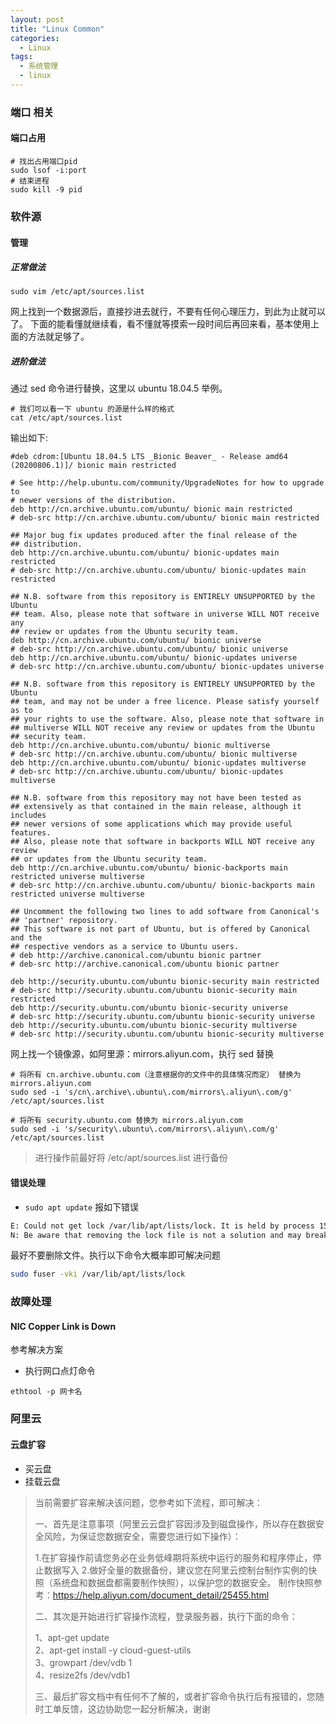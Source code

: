 ```yaml
---
layout: post
title: "Linux Common"
categories:
  - Linux
tags:
  - 系统管理
  - linux
---
```


### 端口 相关
#### 端口占用
```
# 找出占用端口pid
sudo lsof -i:port
# 结束进程
sudo kill -9 pid
```

### 软件源
#### 管理
##### 正常做法
```
sudo vim /etc/apt/sources.list
```
网上找到一个数据源后，直接抄进去就行，不要有任何心理压力，到此为止就可以了。
下面的能看懂就继续看，看不懂就等摸索一段时间后再回来看，基本使用上面的方法就足够了。

##### 进阶做法
通过 sed 命令进行替换，这里以 ubuntu 18.04.5 举例。
```
# 我们可以看一下 ubuntu 的源是什么样的格式
cat /etc/apt/sources.list
```
输出如下: 
```
#deb cdrom:[Ubuntu 18.04.5 LTS _Bionic Beaver_ - Release amd64 (20200806.1)]/ bionic main restricted

# See http://help.ubuntu.com/community/UpgradeNotes for how to upgrade to
# newer versions of the distribution.
deb http://cn.archive.ubuntu.com/ubuntu/ bionic main restricted
# deb-src http://cn.archive.ubuntu.com/ubuntu/ bionic main restricted

## Major bug fix updates produced after the final release of the
## distribution.
deb http://cn.archive.ubuntu.com/ubuntu/ bionic-updates main restricted
# deb-src http://cn.archive.ubuntu.com/ubuntu/ bionic-updates main restricted

## N.B. software from this repository is ENTIRELY UNSUPPORTED by the Ubuntu
## team. Also, please note that software in universe WILL NOT receive any
## review or updates from the Ubuntu security team.
deb http://cn.archive.ubuntu.com/ubuntu/ bionic universe
# deb-src http://cn.archive.ubuntu.com/ubuntu/ bionic universe
deb http://cn.archive.ubuntu.com/ubuntu/ bionic-updates universe
# deb-src http://cn.archive.ubuntu.com/ubuntu/ bionic-updates universe

## N.B. software from this repository is ENTIRELY UNSUPPORTED by the Ubuntu 
## team, and may not be under a free licence. Please satisfy yourself as to 
## your rights to use the software. Also, please note that software in 
## multiverse WILL NOT receive any review or updates from the Ubuntu
## security team.
deb http://cn.archive.ubuntu.com/ubuntu/ bionic multiverse
# deb-src http://cn.archive.ubuntu.com/ubuntu/ bionic multiverse
deb http://cn.archive.ubuntu.com/ubuntu/ bionic-updates multiverse
# deb-src http://cn.archive.ubuntu.com/ubuntu/ bionic-updates multiverse

## N.B. software from this repository may not have been tested as
## extensively as that contained in the main release, although it includes
## newer versions of some applications which may provide useful features.
## Also, please note that software in backports WILL NOT receive any review
## or updates from the Ubuntu security team.
deb http://cn.archive.ubuntu.com/ubuntu/ bionic-backports main restricted universe multiverse
# deb-src http://cn.archive.ubuntu.com/ubuntu/ bionic-backports main restricted universe multiverse

## Uncomment the following two lines to add software from Canonical's
## 'partner' repository.
## This software is not part of Ubuntu, but is offered by Canonical and the
## respective vendors as a service to Ubuntu users.
# deb http://archive.canonical.com/ubuntu bionic partner
# deb-src http://archive.canonical.com/ubuntu bionic partner

deb http://security.ubuntu.com/ubuntu bionic-security main restricted
# deb-src http://security.ubuntu.com/ubuntu bionic-security main restricted
deb http://security.ubuntu.com/ubuntu bionic-security universe
# deb-src http://security.ubuntu.com/ubuntu bionic-security universe
deb http://security.ubuntu.com/ubuntu bionic-security multiverse
# deb-src http://security.ubuntu.com/ubuntu bionic-security multiverse
```
网上找一个镜像源，如阿里源：mirrors.aliyun.com，执行 sed 替换
```
# 将所有 cn.archive.ubuntu.com（注意根据你的文件中的具体情况而定） 替换为 mirrors.aliyun.com
sudo sed -i 's/cn\.archive\.ubuntu\.com/mirrors\.aliyun\.com/g' /etc/apt/sources.list

# 将所有 security.ubuntu.com 替换为 mirrors.aliyun.com
sudo sed -i 's/security\.ubuntu\.com/mirrors\.aliyun\.com/g' /etc/apt/sources.list
```
> 进行操作前最好将 /etc/apt/sources.list 进行备份

#### 错误处理
- ```sudo apt update``` 报如下错误
```bash
E: Could not get lock /var/lib/apt/lists/lock. It is held by process 1532 (packagekitd)
N: Be aware that removing the lock file is not a solution and may break your system.
```
最好不要删除文件。执行以下命令大概率即可解决问题
```bash
sudo fuser -vki /var/lib/apt/lists/lock
```

### 故障处理
#### NIC Copper Link is Down
参考解决方案
- 执行网口点灯命令
```shell
ethtool -p 网卡名
```

### 阿里云
#### 云盘扩容
- 买云盘
- 挂载云盘
> 当前需要扩容来解决该问题，您参考如下流程，即可解决：
> 
> 一、首先是注意事项（阿里云云盘扩容因涉及到磁盘操作，所以存在数据安全风险，为保证您数据安全，需要您进行如下操作）：
> 
> 1.在扩容操作前请您务必在业务低峰期将系统中运行的服务和程序停止，停止数据写入
> 2.做好全量的数据备份，建议您在阿里云控制台制作实例的快照（系统盘和数据盘都需要制作快照），以保护您的数据安全。
> 制作快照参考：https://help.aliyun.com/document_detail/25455.html
> 
> 二、其次是开始进行扩容操作流程，登录服务器，执行下面的命令：
> 
> 1、apt-get update <br>
> 2、apt-get install -y cloud-guest-utils <br>
> 3、growpart /dev/vdb  1 <br>
> 4、resize2fs /dev/vdb1 <br>
> 
> 三、最后扩容文档中有任何不了解的，或者扩容命令执行后有报错的，您随时工单反馈，这边协助您一起分析解决，谢谢
